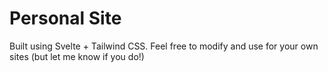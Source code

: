 # Personal Site

Built using Svelte + Tailwind CSS. Feel free to modify and use for your own sites (but let me know if you do!)
